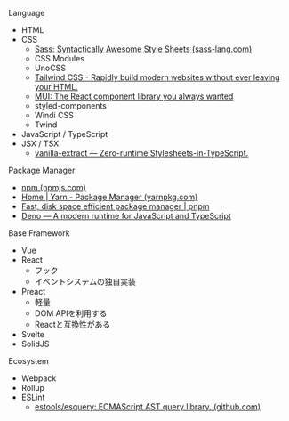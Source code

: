 Language
- HTML
- CSS
	- [Sass: Syntactically Awesome Style Sheets (sass-lang.com)](https://sass-lang.com/)
	- CSS Modules
	- UnoCSS
	- [Tailwind CSS - Rapidly build modern websites without ever leaving your HTML.](https://tailwindcss.com/)
	- [MUI: The React component library you always wanted](https://mui.com/)
	- styled-components
	- Windi CSS
	- Twind
- JavaScript / TypeScript
- JSX / TSX
	- [vanilla-extract — Zero-runtime Stylesheets-in-TypeScript.](https://vanilla-extract.style/)

Package Manager
- [npm (npmjs.com)](https://www.npmjs.com/)
- [Home | Yarn - Package Manager (yarnpkg.com)](https://yarnpkg.com/)
- [Fast, disk space efficient package manager | pnpm](https://pnpm.io/)
- [Deno — A modern runtime for JavaScript and TypeScript](https://deno.land/)

Base Framework
- Vue
- React
	- フック
	- イベントシステムの独自実装
- Preact
	- 軽量
	- DOM APIを利用する
	- Reactと互換性がある
- Svelte
- SolidJS

Ecosystem
- Webpack
- Rollup
- ESLint
	- [estools/esquery: ECMAScript AST query library. (github.com)](https://github.com/estools/esquery)
